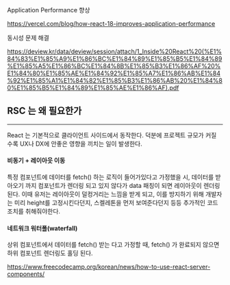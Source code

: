 
Application Performance 향상


https://vercel.com/blog/how-react-18-improves-application-performance




동시성 문제 해결



https://deview.kr/data/deview/session/attach/1_Inside%20React%20(%E1%84%83%E1%85%A9%E1%86%BC%E1%84%89%E1%85%B5%E1%84%89%E1%85%A5%E1%86%BC%E1%84%8B%E1%85%B3%E1%86%AF%20%E1%84%80%E1%85%AE%E1%84%92%E1%85%A7%E1%86%AB%E1%84%92%E1%85%A1%E1%84%82%E1%85%B3%E1%86%AB%20%E1%84%80%E1%85%B5%E1%84%89%E1%85%AE%E1%86%AF).pdf



## RSC 는 왜 필요한가
----
React 는 기본적으로 클라이언트 사이드에서 동작한다. 덕분에 프로젝트 규모가 커질 수록 UX나 DX에 안좋은 영향을 끼치는 일이 발생한다.

#### 비동기 + 레이아웃 이동
특정 컴포넌트에 데이터를 fetch() 하는 로직이 들어가있다고 가정했을 시, 데이터를 받아오기 까지 컴포넌트가 렌더링 되고 있지 않다가 data 패칭이 되면 레이아웃이 렌더링 된다. 
이때 유저는 레이아웃이 덜컹거리는 느낌을 받게 되고, 이를 방지하기 위해 개발자는 미리 height를 고정시킨다던지, 스켈레톤을 먼저 보여준다던지 등등 추가적인 코드 조치를 취해줘야한다.

#### 네트워크 워터폴(waterfall)
상위 컴포넌트에서 데이터를 fetch() 받는 다고 가정할 때, fetch() 가 완료되지 않으면 하위 컴포넌트 렌더링도 홀딩 된다.


https://www.freecodecamp.org/korean/news/how-to-use-react-server-components/